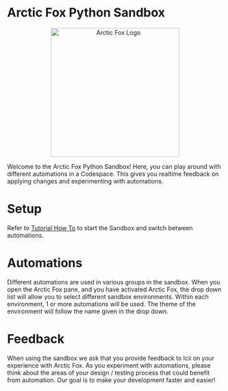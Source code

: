 # Arctic Fox Python Sandbox
<p align="center">
    <img src="https://icii.io/wp-content/uploads/2023/03/Arctic-Fox.Sandbox.svg" alt="Arctic Fox Logo" style="width:300px;"/>
</p>

Welcome to the Arctic Fox Python Sandbox! Here, you can play around with different automations in a Codespace. This gives you realtime feedback on applying changes and experimenting with automations. 

# Setup
Refer to <a href="https://github.com/icii-arcticfox/TutorialHome#how-to-use-tutorials/" target="_blank">Tutorial How To</a> to start the Sandbox and switch between automations. 

# Automations
Different automations are used in various groups in the sandbox. When you open the Arctic Fox pane, and you have activated Arctic Fox, the drop down list will allow you to select different sandbox environments. Within each environment, 1 or more automations will be used. The theme of the environment will follow the name given in the drop down. 

# Feedback
When using the sandbox we ask that you provide feedback to Icii on your experience with Arctic Fox. As you experiment with automations, please think about the areas of your design / testing process that could benefit from automation. Our goal is to make your development faster and easier! 
